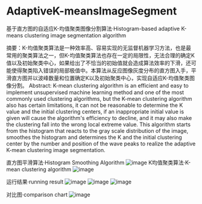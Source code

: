 # AdaptiveK-meansImageSegment
基于直方图的自适应K-均值聚类图像分割算法·Histogram-based adaptive K-means clustering image segmentation algorithm

摘要：K-均值聚类算法是一种效率高、容易实现的无监督机器学习方法，也是最常用的聚类算法之一，但K-均值聚类算法也存在一定的局限性，无法合理的确定K值以及初始聚类中心，如果给出了不恰当的初始值就会造成算法效率的下滑，还可能使得聚类陷入错误的局部极值中。本算法从反应图像灰度分布的直方图入手，平滑直方图并以波峰数量和位置确定K以及初始聚类中心，实现自适应K-均值聚类图像分割。
Abstract: K-mean clustering algorithm is an efficient and easy to implement unsupervised machine learning method and one of the most commonly used clustering algorithms, but the K-mean clustering algorithm also has certain limitations, it can not be reasonable to determine the K value and the initial clustering centers, if an inappropriate initial value is given will cause the algorithm's efficiency to decline, and it may also make the clustering fall into the wrong local extreme value. This algorithm starts from the histogram that reacts to the gray scale distribution of the image, smoothes the histogram and determines the K and the initial clustering center by the number and position of the wave peaks to realize the adaptive K-mean clustering image segmentation.

直方图平滑算法·Histogram Smoothing Algorithm
![image](https://github.com/UMR-kira/AdaptiveK-meansImageSegment/assets/113828450/cd93dfc0-b0b4-4bdc-8f35-9de831218f63)
K均值聚类算法·K-mean clustering algorithm
![image](https://github.com/UMR-kira/AdaptiveK-meansImageSegment/assets/113828450/9c804bf1-c943-4fd7-b8ef-f24ed935b0a9)

运行结果·running result
![image](https://github.com/UMR-kira/AdaptiveK-meansImageSegment/assets/113828450/8558cb0d-a131-425b-8c37-6f6912a756a9)
![image](https://github.com/UMR-kira/AdaptiveK-meansImageSegment/assets/113828450/a9c189ba-80c5-42d9-9beb-b3f3b82a0c8d)
![image](https://github.com/UMR-kira/AdaptiveK-meansImageSegment/assets/113828450/c40e0ff0-a9d7-49bf-84b1-9ea0ef32374f)

对比图·comparison chart
![image](https://github.com/UMR-kira/AdaptiveK-meansImageSegment/assets/113828450/d4d4e69c-e902-48ba-b28b-03fc46d96698)

